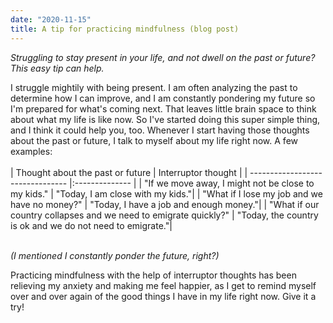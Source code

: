```yaml
---
date: "2020-11-15"
title: A tip for practicing mindfulness (blog post)
---
```


_Struggling to stay present in your life, and not dwell on the past or future?_  
_This easy tip can help._   

I struggle mightily with being present. I am often analyzing the past to determine how I can improve,
and I am constantly pondering my future so I'm prepared for what's coming next. That leaves little brain space to think about what my life is like now. So I've started doing this super simple thing, and I think it could help you, too. Whenever I start having those thoughts about the past or future, I talk to myself about my life right now. A few examples:
<br />
<br />
| Thought about the past or future | Interruptor thought |
| -------------------------------- |:-------------- |
| "If we move away, I might not be close to my kids." | "Today, I am close with my kids."|
| "What if I lose my job and we have no money?" | "Today, I have a job and enough money."|
| "What if our country collapses and we need to emigrate quickly?" | "Today, the country is ok and we do not need to emigrate."|
<br />
<br />  

_(I mentioned I constantly ponder the future, right?)_  

Practicing mindfulness with the help of interruptor thoughts has been relieving my anxiety and making me feel happier, as I get to remind myself over and over again of the good things I have in my life right now. Give it a try!





